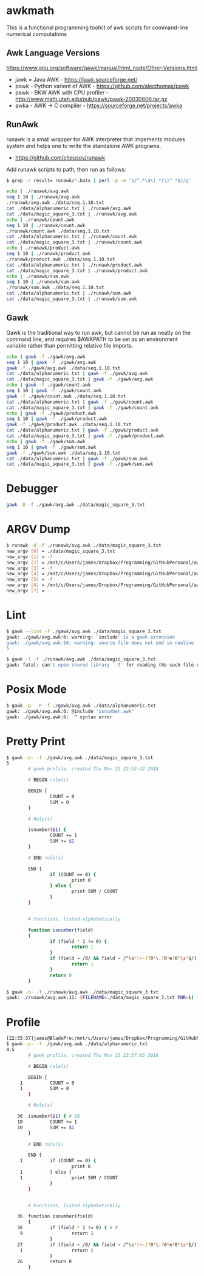 # awkmath

This is a functional programming toolkit of awk scripts 
for command-line numerical computations

## Awk Language Versions

https://www.gnu.org/software/gawk/manual/html_node/Other-Versions.html
- jawk = Java AWK - https://jawk.sourceforge.net/
- pawk - Python varient of AWK - https://github.com/alecthomas/pawk
- pawk - BKW AWK with CPU profiler - http://www.math.utah.edu/pub/pawk/pawk-20030606.tar.gz
- awka - AWK -> C compiler - https://sourceforge.net/projects/awka



## RunAwk

runawk is a small wrapper for AWK interpreter that impements modules 
system and helps one to write the standalone AWK programs.
- https://github.com/cheusov/runawk

Add runawk scripts to path, then run as follows:
```bash
$ grep -r result= runawk/*.bats | perl -p -e 's/^.*\$\( *|\)" *$//g'

echo | ./runawk/avg.awk
seq 1 10 | ./runawk/avg.awk
./runawk/avg.awk ./data/seq.1.10.txt
cat ./data/alphanumeric.txt | ./runawk/avg.awk
cat ./data/magic_square_3.txt | ./runawk/avg.awk
echo | ./runawk/count.awk
seq 1 10 | ./runawk/count.awk
./runawk/count.awk ./data/seq.1.10.txt
cat ./data/alphanumeric.txt | ./runawk/count.awk
cat ./data/magic_square_3.txt | ./runawk/count.awk
echo | ./runawk/product.awk
seq 1 10 | ./runawk/product.awk
./runawk/product.awk ./data/seq.1.10.txt
cat ./data/alphanumeric.txt | ./runawk/product.awk
cat ./data/magic_square_3.txt | ./runawk/product.awk
echo | ./runawk/sum.awk
seq 1 10 | ./runawk/sum.awk
./runawk/sum.awk ./data/seq.1.10.txt
cat ./data/alphanumeric.txt | ./runawk/sum.awk
cat ./data/magic_square_3.txt | ./runawk/sum.awk
```


## Gawk

Gawk is the traditional way to run awk, but 
cannot be run as neatly on the command line, and 
requires $AWKPATH to be set as an environment variable
rather than permitting relative file imports.

```bash
echo | gawk -f ./gawk/avg.awk
seq 1 10 | gawk -f ./gawk/avg.awk
gawk -f ./gawk/avg.awk ./data/seq.1.10.txt
cat ./data/alphanumeric.txt | gawk -f ./gawk/avg.awk
cat ./data/magic_square_3.txt | gawk -f ./gawk/avg.awk
echo | gawk -f ./gawk/count.awk
seq 1 10 | gawk -f ./gawk/count.awk
gawk -f ./gawk/count.awk ./data/seq.1.10.txt
cat ./data/alphanumeric.txt | gawk -f ./gawk/count.awk
cat ./data/magic_square_3.txt | gawk -f ./gawk/count.awk
echo | gawk -f ./gawk/product.awk
seq 1 10 | gawk -f ./gawk/product.awk
gawk -f ./gawk/product.awk ./data/seq.1.10.txt
cat ./data/alphanumeric.txt | gawk -f ./gawk/product.awk
cat ./data/magic_square_3.txt | gawk -f ./gawk/product.awk
echo | gawk -f ./gawk/sum.awk
seq 1 10 | gawk -f ./gawk/sum.awk
gawk -f ./gawk/sum.awk ./data/seq.1.10.txt
cat ./data/alphanumeric.txt | gawk -f ./gawk/sum.awk
cat ./data/magic_square_3.txt | gawk -f ./gawk/sum.awk
```

# Debugger
```bash
gawk -D -f ./gawk/avg.awk ./data/magic_square_3.txt
```

# ARGV Dump
```bash
$ runawk -d -f ./runawk/avg.awk ./data/magic_square_3.txt
new_argv [0] = ./data/magic_square_3.txt
new_argv [1] = -f
new_argv [2] = /mnt/c/Users/james/Dropbox/Programming/GitHubPersonal/awkmath/./runawk/../modules/isnumber.awk
new_argv [3] = -f
new_argv [4] = /mnt/c/Users/james/Dropbox/Programming/GitHubPersonal/awkmath/./runawk/avg.awk
new_argv [5] = -f
new_argv [6] = /mnt/c/Users/james/Dropbox/Programming/GitHubPersonal/awkmath/./data/magic_square_3.txt
new_argv [7] = --
```

# Lint
```bash
$ gawk --lint -f ./gawk/avg.awk ./data/magic_square_3.txt
gawk: ./gawk/avg.awk:6: warning: `include' is a gawk extension
gawk: ./gawk/avg.awk:16: warning: source file does not end in newline
5
```

```bash
$ gawk -l -f ./runawk/avg.awk ./data/magic_square_3.txt
gawk: fatal: can't open shared library `-f' for reading (No such file or directory)
```

# Posix Mode
```bash
$ gawk -p- -P -f ./gawk/avg.awk ./data/alphanumeric.txt
gawk: ./gawk/avg.awk:6: @include "isnumber.awk"
gawk: ./gawk/avg.awk:6:  ^ syntax error
```

# Pretty Print
```bash
$ gawk -o- -f ./gawk/avg.awk ./data/magic_square_3.txt
5
        # gawk profile, created Thu Nov 22 22:52:42 2018

        # BEGIN rule(s)

        BEGIN {
                COUNT = 0
                SUM = 0
        }

        # Rule(s)

        isnumber($1) {
                COUNT += 1
                SUM += $1
        }

        # END rule(s)

        END {
                if (COUNT == 0) {
                        print 0
                } else {
                        print SUM / COUNT
                }
        }


        # Functions, listed alphabetically

        function isnumber(field)
        {
                if (field * 1 != 0) {
                        return 1
                }
                if (field ~ /0/ && field ~ /^\s*[+-]?0*\.?0*e?0*\s*$/) {
                        return 1
                }
                return 0
        }
```

```bash
$ gawk -o- -f ./runawk/avg.awk ./data/magic_square_3.txt
gawk: ./runawk/avg.awk:11: (FILENAME=./data/magic_square_3.txt FNR=1) fatal: function `isnumber' not defined
```

# Profile

```bash
[22:55:37]james@BladePro:/mnt/c/Users/james/Dropbox/Programming/GitHubPersonal/awkmath|master
$ gawk -p- -f ./gawk/avg.awk ./data/alphanumeric.txt
4.5
        # gawk profile, created Thu Nov 22 22:57:03 2018

        # BEGIN rule(s)

        BEGIN {
     1          COUNT = 0
     1          SUM = 0
        }

        # Rule(s)

    36  isnumber($1) { # 10
    10          COUNT += 1
    10          SUM += $1
        }

        # END rule(s)

        END {
     1          if (COUNT == 0) {
                        print 0
     1          } else {
     1                  print SUM / COUNT
                }
        }


        # Functions, listed alphabetically

    36  function isnumber(field)
        {
    36          if (field * 1 != 0) { # 9
     9                  return 1
                }
    27          if (field ~ /0/ && field ~ /^\s*[+-]?0*\.?0*e?0*\s*$/) { # 1
     1                  return 1
                }
    26          return 0
        }
```